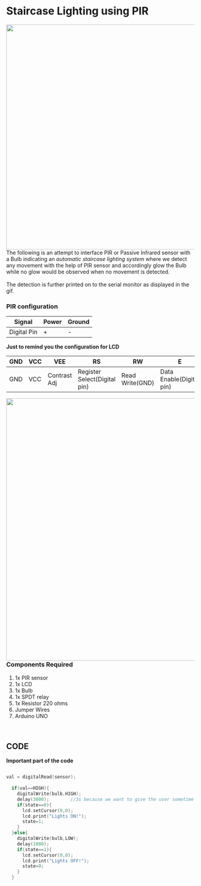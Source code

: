 <h1>Staircase Lighting using PIR</h1>

<div>
    <img width=600 align=right src="https://github.com/Curovearth/Dive-into-Electronics/blob/main/Intermediate%201/03-Staircase%20Lighting%20using%20PIR/lighting.gif">
    <p>The following is an attempt to interface PIR or Passive Infrared sensor with a Bulb indicating an <i>automatic staircase lighting system</i> where we detect any movement with the help of PIR sensor and accordingly glow the Bulb while no glow would be observed when no movement is detected.<br></br>The detection is further printed on to the serial monitor as displayed in the gif.</p>
    
  <h3>PIR configuration</h3>
  
  | Signal | Power | Ground |
  | --- | --- | --- |
  | Digital Pin | + | - |

   <b>Just to remind you the configuration for LCD</b>
   
| GND | VCC | VEE | RS | RW | E | D0 | D1 | D2 | D3 | D4 | D5 | D6 | D7 | LED+ | LED- | 
| --- | --- | --- | --- | --- | --- | --- | --- | --- | --- | --- | --- | --- | --- | --- | --- | 
| GND | VCC | Contrast Adj | Register Select(Digital pin) | Read Write(GND) | Data Enable(Digital pin) | D0 | D1 | D2 | D3 | D4(Digital Pin) | D5(Digital Pin) | D6(Digital Pin) | D7(Digital Pin) | LED+ | LED-(Use a Resistor) | 
    
  <img width=700 align=right src="https://github.com/Curovearth/Dive-into-Electronics/blob/main/Intermediate%201/03-Staircase%20Lighting%20using%20PIR/connection.png">  
  <h3>Components Required</h3>
  <ol>
    <li>1x PIR sensor</li>
    <li>1x LCD</li>
    <li>1x Bulb</li>
    <li>1x SPDT relay</li>
    <li>1x Resistor 220 ohms</li>
    <li>Jumper Wires</li>
    <li>Arduino UNO</li>
  </ol>
    
</div><br>
  
<h2>CODE</h2>

<b>Important part of the code</b>

```C++

val = digitalRead(sensor);
  
  if(val==HIGH){
    digitalWrite(bulb,HIGH);
    delay(3000);        //3s because we want to give the user sometime to look into the stairs as well
    if(state==0){
      lcd.setCursor(0,0);
      lcd.print("Lights ON!");
      state=1;
    }
  }else{
    digitalWrite(bulb,LOW);
    delay(1000);
    if(state==1){
      lcd.setCursor(0,0);
      lcd.print("Lights OFF!");
      state=0;
    }
  }

```
